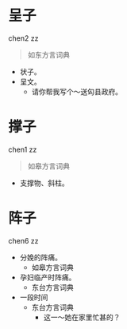 # 呈子
chen2 zz
> 如东方言词典
- 状子。
- 呈文。
  - 请你帮我写个～送匃县政府。



# 撑子
chen1 zz
> 如皋方言词典
- 支撑物、斜柱。



# 阵子
chen6 zz
+ 分娩的阵痛。
  * 如皋方言词典
+ 孕妇临产时阵痛。
  * 东台方言词典
+ 一段时间
  * 东台方言词典
    - 这一～她在家里忙甚的？
